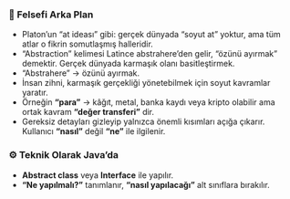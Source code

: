 ### 🧠 Felsefi Arka Plan
- Platon’un “at ideası” gibi: gerçek dünyada “soyut at” yoktur, ama tüm atlar o fikrin somutlaşmış halleridir. 
- “Abstraction” kelimesi Latince abstrahere’den gelir, “özünü ayırmak” demektir. Gerçek dünyada karmaşık olanı basitleştirmek.
- “Abstrahere” → özünü ayırmak.
- İnsan zihni, karmaşık gerçekliği yönetebilmek için soyut kavramlar yaratır.
- Örneğin **“para”** → kâğıt, metal, banka kaydı veya kripto olabilir ama ortak kavram **“değer transferi”** dir.
- Gereksiz detayları gizleyip yalnızca önemli kısımları açığa çıkarır. Kullanıcı **“nasıl”** değil **“ne”** ile ilgilenir.

### ⚙️ Teknik Olarak Java’da

- **Abstract class** veya **Interface** ile yapılır.
- **“Ne yapılmalı?”** tanımlanır, **“nasıl yapılacağı”** alt sınıflara bırakılır.
